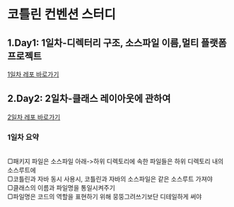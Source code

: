 # 코틀린 컨벤션 스터디

## 1.Day1: 1일차-디렉터리 구조, 소스파일 이름,멀티 플랫폼 프로젝트
[1일차 레포 바로가기](https://github.com/park-yina/kotling-convention-study/blob/main/Day1.md)
## 2.Day2: 2일차-클래스 레이아웃에 관하여
[2일차 레포 바로가기](https://github.com/park-yina/kotling-convention-study/blob/main/Day2.md)
<br>
### 1일차 요약
<br>
▢패키지 파일은 소스파일 아래->하위 디렉토리에 속한 파일들은 하위 디렉토리 내의 소스루트에
<br>  
  ▢코틀린과 자바 동시 사용시, 코틀린과 자바의 소스파일은 같은 소스루트 가져야
<br>
  ▢클래스의 이름과 파일명을 통일시켜주기
<br>
  ▢파일명은 코드의 역할을 표현하기 위해 뭉뚱그려쓰기보단 디테일하게 써야
